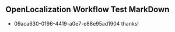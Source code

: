 ## OpenLocalization Workflow Test MarkDown
* 09aca630-0196-4419-a0e7-e88e95ad1904 
thanks!<!--HONumber=Mar16_HO2-->
